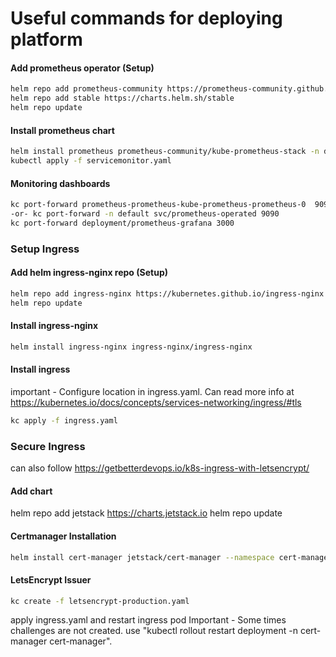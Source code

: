 # Useful commands for deploying platform


#### Add prometheus operator (Setup)
```sh
helm repo add prometheus-community https://prometheus-community.github.io/helm-charts
helm repo add stable https://charts.helm.sh/stable
helm repo update
```
#### Install prometheus chart
```sh
helm install prometheus prometheus-community/kube-prometheus-stack -n default -f values.yaml
kubectl apply -f servicemonitor.yaml
```
#### Monitoring dashboards
```sh
kc port-forward prometheus-prometheus-kube-prometheus-prometheus-0  9090
-or- kc port-forward -n default svc/prometheus-operated 9090
kc port-forward deployment/prometheus-grafana 3000 
```
### Setup Ingress
#### Add helm ingress-nginx repo (Setup)
```sh
helm repo add ingress-nginx https://kubernetes.github.io/ingress-nginx
helm repo update
```
#### Install ingress-nginx
```sh
helm install ingress-nginx ingress-nginx/ingress-nginx
```
#### Install ingress
important - Configure location in ingress.yaml.
Can read more info at https://kubernetes.io/docs/concepts/services-networking/ingress/#tls
```sh
kc apply -f ingress.yaml
```
### Secure Ingress
can also follow https://getbetterdevops.io/k8s-ingress-with-letsencrypt/
#### Add chart
helm repo add jetstack https://charts.jetstack.io
helm repo update
#### Certmanager Installation
```sh
helm install cert-manager jetstack/cert-manager --namespace cert-manager --create-namespace --set installCRDs=true
```
#### LetsEncrypt Issuer
```sh
kc create -f letsencrypt-production.yaml
```
apply ingress.yaml and restart ingress pod
Important -  Some times challenges are not created. use "kubectl rollout restart deployment -n cert-manager cert-manager".
